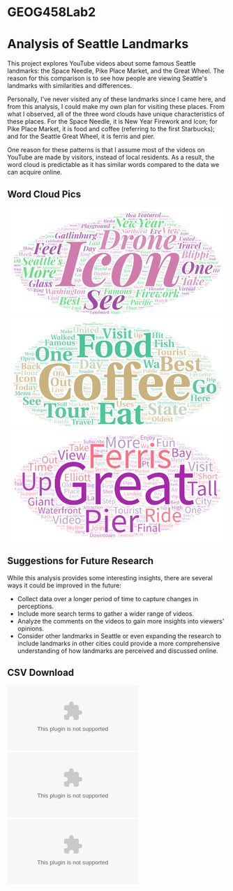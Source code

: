 # GEOG458Lab2
# Analysis of Seattle Landmarks

This project explores YouTube videos about some famous Seattle landmarks: the Space Needle, Pike Place Market, and the Great Wheel. The reason for this comparison is to see how people are viewing Seattle's landmarks with similarities and differences. 

Personally, I've never visited any of these landmarks since I came here, and from this analysis, I could make my own plan for visiting these places. From what I observed, all of the three word clouds have unique characteristics of these places. For the Space Needle, it is New Year Firework and Icon; for Pike Place Market, it is food and coffee (referring to the first Starbucks); and for the Seattle Great Wheel, it is ferris and pier. 

One reason for these patterns is that I assume most of the videos on YouTube are made by visitors, instead of local residents. As a result, the word cloud is predictable as it has similar words compared to the data we can acquire online.

## Word Cloud Pics
![SpaceNeedle](img/SpaceNeedle.png "SpaceNeedle")
![PikePlaceMarket](img/PikePlaceMarket.png "PikePlaceMarket")
![GreatWheelSeattle](img/GreatWheelSeattle.png "GreatWheelSeattle")
## Suggestions for Future Research
While this analysis provides some interesting insights, there are several ways it could be improved in the future:
- Collect data over a longer period of time to capture changes in perceptions.
- Include more search terms to gather a wider range of videos.
- Analyze the comments on the videos to gain more insights into viewers' opinions.
- Consider other landmarks in Seattle or even expanding the research to include landmarks in other cities could provide a more comprehensive understanding of how landmarks are perceived and discussed online.
## CSV Download
![SpaceNeedle](assets/SpaceNeedle.csv)
![PikePlaceMarket](assets/PikePlaceMarket.csv)
![GreatWheelSeattle](assets/GreatWheelSeattle.csv)

